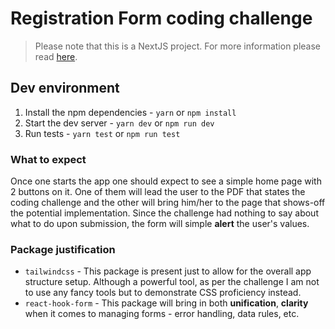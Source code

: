 # Registration Form coding challenge

> Please note that this is a NextJS project. For more information please read [here](README.create-next-app.md).

## Dev environment

1. Install the npm dependencies - `yarn` or `npm install`
2. Start the dev server - `yarn dev` or `npm run dev`
3. Run tests - `yarn test` or `npm run test`

### What to expect

Once one starts the app one should expect to see a simple home page with 2 buttons on it. One of them will lead the user to the PDF that states the coding challenge and the other will bring him/her to the page that shows-off the potential implementation. Since the challenge had nothing to say about what to do upon submission, the form will simple **alert** the user's values.

### Package justification

-   `tailwindcss` - This package is present just to allow for the overall app structure setup. Although a powerful tool, as per the challenge I am not to use any fancy tools but to demonstrate CSS proficiency instead.
-   `react-hook-form` - This package will bring in both **unification**, **clarity** when it comes to managing forms - error handling, data rules, etc.
